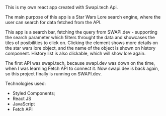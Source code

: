 This is my own react app created with Swapi.tech Api. 

The main purpose of this app is a Star Wars Lore search engine, where the user can search for data fetched from the API. 

This app is a search bar, fetching the query from SWAPI.dev - supporting the search parameter which filters throught the 
data and showcases the tiles of posibilities to click on. 
Clicking the element shows more details on the star wars lore object, and the name of the object is shown on history component. History list is also
clickable, which will show lore again. 

The first API was swapi.tech, because swapi.dev was down on the time, when
I was learning Fetch API to connect it. Now swapi.dev is back again, so this
project finally is running on SWAPI.dev. 

Technologies used: 
 - Styled Components;
 - React JS
 - JavaScript
 - Fetch API